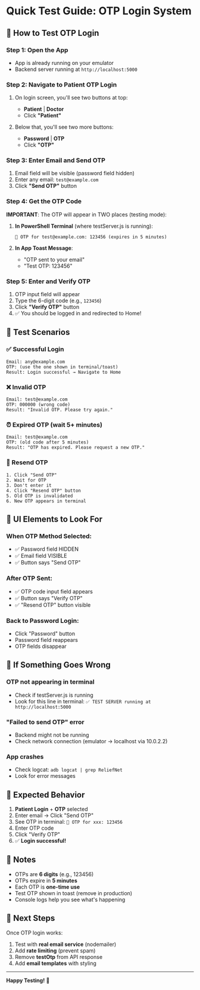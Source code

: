 # Quick Test Guide: OTP Login System

## 🎯 How to Test OTP Login

### Step 1: Open the App
- App is already running on your emulator
- Backend server running at `http://localhost:5000`

### Step 2: Navigate to Patient OTP Login
1. On login screen, you'll see two buttons at top:
   - **Patient** | **Doctor**
   - Click **"Patient"**

2. Below that, you'll see two more buttons:
   - **Password** | **OTP**
   - Click **"OTP"**

### Step 3: Enter Email and Send OTP
1. Email field will be visible (password field hidden)
2. Enter any email: `test@example.com`
3. Click **"Send OTP"** button

### Step 4: Get the OTP Code
**IMPORTANT**: The OTP will appear in TWO places (testing mode):

1. **In PowerShell Terminal** (where testServer.js is running):
   ```
   📧 OTP for test@example.com: 123456 (expires in 5 minutes)
   ```

2. **In App Toast Message**:
   - "OTP sent to your email"
   - "Test OTP: 123456"

### Step 5: Enter and Verify OTP
1. OTP input field will appear
2. Type the 6-digit code (e.g., `123456`)
3. Click **"Verify OTP"** button
4. ✅ You should be logged in and redirected to Home!

## 🧪 Test Scenarios

### ✅ Successful Login
```
Email: any@example.com
OTP: (use the one shown in terminal/toast)
Result: Login successful → Navigate to Home
```

### ❌ Invalid OTP
```
Email: test@example.com
OTP: 000000 (wrong code)
Result: "Invalid OTP. Please try again."
```

### ⏰ Expired OTP (wait 5+ minutes)
```
Email: test@example.com
OTP: (old code after 5 minutes)
Result: "OTP has expired. Please request a new OTP."
```

### 🔄 Resend OTP
```
1. Click "Send OTP"
2. Wait for OTP
3. Don't enter it
4. Click "Resend OTP" button
5. Old OTP is invalidated
6. New OTP appears in terminal
```

## 📱 UI Elements to Look For

### When OTP Method Selected:
- ✅ Password field HIDDEN
- ✅ Email field VISIBLE
- ✅ Button says "Send OTP"

### After OTP Sent:
- ✅ OTP code input field appears
- ✅ Button says "Verify OTP"
- ✅ "Resend OTP" button visible

### Back to Password Login:
- Click "Password" button
- Password field reappears
- OTP fields disappear

## 🐛 If Something Goes Wrong

### OTP not appearing in terminal
- Check if testServer.js is running
- Look for this line in terminal: `✅ TEST SERVER running at http://localhost:5000`

### "Failed to send OTP" error
- Backend might not be running
- Check network connection (emulator → localhost via 10.0.2.2)

### App crashes
- Check logcat: `adb logcat | grep ReliefNet`
- Look for error messages

## 🎉 Expected Behavior

1. **Patient Login** + **OTP** selected
2. Enter email → Click "Send OTP"
3. See OTP in terminal: `📧 OTP for xxx: 123456`
4. Enter OTP code
5. Click "Verify OTP"
6. ✅ **Login successful!**

## 📝 Notes

- OTPs are **6 digits** (e.g., 123456)
- OTPs expire in **5 minutes**
- Each OTP is **one-time use**
- Test OTP shown in toast (remove in production)
- Console logs help you see what's happening

## 🚀 Next Steps

Once OTP login works:
1. Test with **real email service** (nodemailer)
2. Add **rate limiting** (prevent spam)
3. Remove **testOtp** from API response
4. Add **email templates** with styling

---

**Happy Testing!** 🎊
